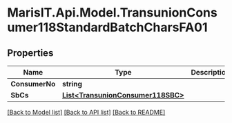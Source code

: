 
# MarisIT.Api.Model.TransunionConsumer118StandardBatchCharsFA01

## Properties

Name | Type | Description | Notes
------------ | ------------- | ------------- | -------------
**ConsumerNo** | **string** |  | [optional] 
**SbCs** | [**List&lt;TransunionConsumer118SBC&gt;**](TransunionConsumer118SBC.md) |  | [optional] 

[[Back to Model list]](../README.md#documentation-for-models)
[[Back to API list]](../README.md#documentation-for-api-endpoints)
[[Back to README]](../README.md)


